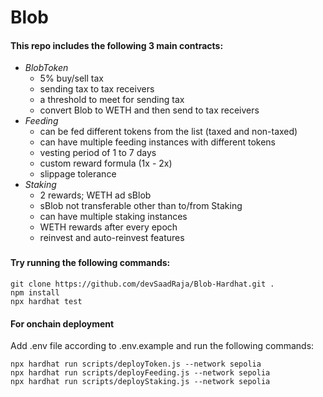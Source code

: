# Blob

#### This repo includes the following 3 main contracts:
- *BlobToken*
    - 5% buy/sell tax
    - sending tax to tax receivers
    - a threshold to meet for sending tax
    - convert Blob to WETH and then send to tax receivers
- *Feeding*
    - can be fed different tokens from the list (taxed and non-taxed)
    - can have multiple feeding instances with different tokens
    - vesting period of 1 to 7 days
    - custom reward formula (1x - 2x)
    - slippage tolerance
- *Staking*
    - 2 rewards; WETH ad sBlob
    - sBlob not transferable other than to/from Staking
    - can have multiple staking instances
    - WETH rewards after every epoch
    - reinvest and auto-reinvest features

### 

#### Try running the following commands:

```shell
git clone https://github.com/devSaadRaja/Blob-Hardhat.git .
npm install
npx hardhat test
```

#### For onchain deployment

Add .env file according to .env.example and run the following commands:

```shell
npx hardhat run scripts/deployToken.js --network sepolia
npx hardhat run scripts/deployFeeding.js --network sepolia
npx hardhat run scripts/deployStaking.js --network sepolia
```
